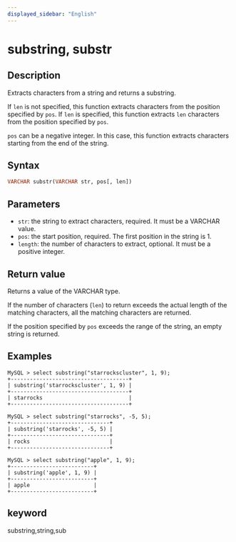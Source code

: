 ```yaml
---
displayed_sidebar: "English"
---
```


# substring, substr

## Description

Extracts characters from a string and returns a substring.

If `len` is not specified, this function extracts characters from the position specified by `pos`. If `len` is specified, this function extracts `len` characters from the position specified by `pos`.

`pos` can be a negative integer. In this case, this function extracts characters starting from the end of the string.

## Syntax

```Haskell
VARCHAR substr(VARCHAR str, pos[, len])
```

## Parameters

- `str`: the string to extract characters, required. It must be a VARCHAR value.
- `pos`: the start position, required. The first position in the string is 1.
- `length`: the number of characters to extract, optional. It must be a positive integer.

## Return value

Returns a value of the VARCHAR type.

If the number of characters (`len`) to return exceeds the actual length of the matching characters, all the matching characters are returned.

If the position specified by `pos` exceeds the range of the string, an empty string is returned.

## Examples

```Plain Text
MySQL > select substring("starrockscluster", 1, 9);
+-------------------------------------+
| substring('starrockscluster', 1, 9) |
+-------------------------------------+
| starrocks                           |
+-------------------------------------+

MySQL > select substring("starrocks", -5, 5);
+-------------------------------+
| substring('starrocks', -5, 5) |
+-------------------------------+
| rocks                         |
+-------------------------------+

MySQL > select substring("apple", 1, 9);
+--------------------------+
| substring('apple', 1, 9) |
+--------------------------+
| apple                    |
+--------------------------+
```

## keyword

substring,string,sub
